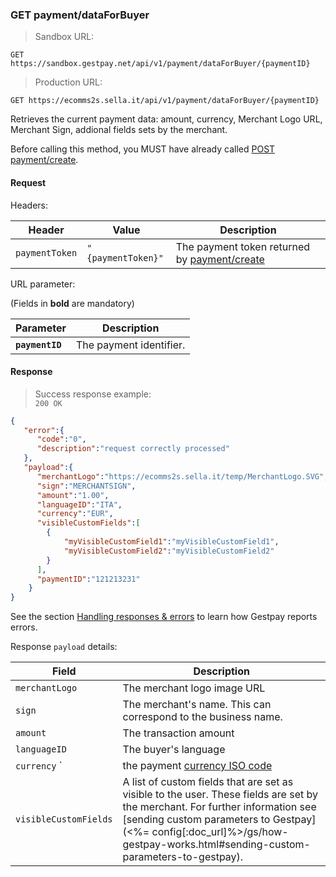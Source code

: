 ### GET payment/dataForBuyer


> Sandbox URL:

```
GET https://sandbox.gestpay.net/api/v1/payment/dataForBuyer/{paymentID}
```


> Production URL: 

```
GET https://ecomms2s.sella.it/api/v1/payment/dataForBuyer/{paymentID}
```


Retrieves the current payment data: amount, currency, Merchant Logo URL, Merchant Sign, addional fields sets by the merchant.

Before calling this method, you MUST have already called [POST payment/create](#post-payment-create). 

#### Request 

Headers: 

| Header          | Value                         | Description                                                        |
| --------------- | ----------------------------- | ------------------------------------------------------------------ |
| `paymentToken` | `"{paymentToken}"` | The payment token returned by [payment/create](##post-payment-create-beta) |

URL parameter: 

(Fields in **bold** are mandatory)

| Parameter | Description | 
| --------- | ----------- | 
| **`paymentID`** | The payment identifier. | 

#### Response 

> Success response example:<br>
> `200 OK`

```json
{
   "error":{  
      "code":"0",
      "description":"request correctly processed"
   },
   "payload":{  
      "merchantLogo":"https://ecomms2s.sella.it/temp/MerchantLogo.SVG",
      "sign":"MERCHANTSIGN",
      "amount":"1.00",
      "languageID":"ITA",
      "currency":"EUR",
      "visibleCustomFields":[  
        {  
            "myVisibleCustomField1":"myVisibleCustomField1",
            "myVisibleCustomField2":"myVisibleCustomField2"
        }
      ],
      "paymentID":"121213231"
    }
}
```

See the section [Handling responses & errors](#handling-responses-amp-errors) to learn how Gestpay reports errors.

Response `payload` details:


| Field          | Description 
| -------------- | -----------
| `merchantLogo` | The merchant logo image URL
| `sign` | The merchant's name. This can correspond to the business name.
| `amount` | The transaction amount 
| `languageID` | The buyer's language 
| `currency` ` | the payment [currency ISO code](#currency-codes) 
| `visibleCustomFields` | A list of custom fields that are set as visible to the user. These fields are set by the merchant. For further information see [sending custom parameters to Gestpay](<%= config[:doc_url]%>/gs/how-gestpay-works.html#sending-custom-parameters-to-gestpay). 